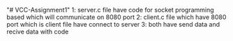 "# VCC-Assignment1" 
1: server.c file have code for socket programming based which will communicate on 8080 port
2: client.c file which have 8080 port which is client file have connect to server
3: both have send data and recive data with code 
